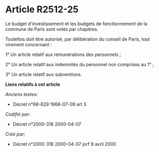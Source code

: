 # Article R2512-25

Le budget d'investissement et les budgets de fonctionnement de la commune de Paris sont votés par chapitres.

Toutefois doit être autorisé, par délibération du conseil de Paris, tout virement concernant :

1° Un article relatif aux rémunérations des personnels ;

2° Un article relatif aux indemnités du personnel non comprises au 1°  ;

3° Un article relatif aux subventions.

**Liens relatifs à cet article**

_Anciens textes_:

  - Décret n°68-629 1968-07-09 art 3

_Codifié par_:

  - Décret n°2000-318 2000-04-07

_Créé par_:

  - Décret n°2000-318 2000-04-07 jorf 9 avril 2000
